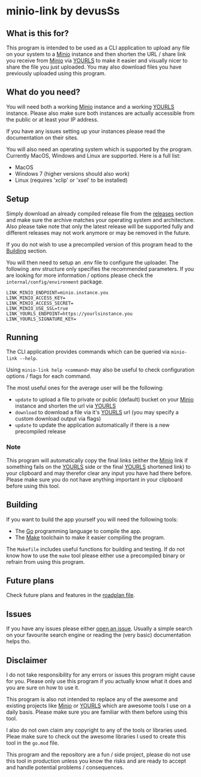 # minio-link by devusSs

## What is this for?

This program is intended to be used as a CLI application to upload any file on your system to a [Minio](https://min.io/) instance and then shorten the URL / share link you receive from [Minio](https://min.io/) via [YOURLS](https://yourls.org/) to make it easier and visually nicer to share the file you just uploaded.
You may also download files you have previously uploaded using this program.

## What do you need?

You will need both a working [Minio](https://min.io/) instance and a working [YOURLS](https://yourls.org/) instance. Please also make sure both instances are actually accessible from the public or at least your IP address.

If you have any issues setting up your instances please read the documentation on their sites.

You will also need an operating system which is supported by the program. Currently MacOS, Windows and Linux are supported. Here is a full list:

- MacOS
- Windows 7 (higher versions should also work)
- Linux (requires 'xclip' or 'xsel' to be installed)

## Setup

Simply download an already compiled release file from the [releases](https://github.com/devusSs/minio-link/releases) section and make sure the archive matches your operating system and architecture. Also please take note that only the latest release will be supported fully and different releases may not work anymore or may be removed in the future.

If you do not wish to use a precompiled version of this program head to the [Building](https://github.com/devusSs/minio-link/blob/main/README.md#Building) section.

You will then need to setup an .env file to configure the uploader.
The following .env structure only specifies the recommended parameters. If you are looking for more information / options please check the `internal/config/environment` package.

```env
LINK_MINIO_ENDPOINT=minio.instance.you
LINK_MINIO_ACCESS_KEY=
LINK_MINIO_ACCESS_SECRET=
LINK_MINIO_USE_SSL=true
LINK_YOURLS_ENDPOINT=https://yourlsinstance.you
LINK_YOURLS_SIGNATURE_KEY=
```

## Running

The CLI application provides commands which can be queried via `minio-link --help`.

Using `minio-link help <command>` may also be useful to check configuration options / flags for each command.

The most useful ones for the average user will be the following:

- `update` to upload a file to private or public (default) bucket on your [Minio](https://min.io/) instance and shorten the url via [YOURLS](https://yourls.org/)
- `download` to download a file via it's [YOURLS](https://yourls.org/) url (you may specify a custom download output via flags)
- `update` to update the application automatically if there is a new precompiled release

### Note

This program will automatically copy the final links (either the [Minio](https://min.io/) link if something fails on the [YOURLS](https://yourls.org/) side or the final [YOURLS](https://yourls.org/) shortened link) to your clipboard and may therefor clear any input you have had there before. Please make sure you do not have anything important in your clipboard before using this tool.

## Building

If you want to build the app yourself you will need the following tools:

- The [Go](https://go.dev) programming language to compile the app.
- The [Make](https://www.gnu.org/software/make/) toolchain to make it easier compiling the program.

The `Makefile` includes useful functions for building and testing. If do not know how to use the `make` tool please either use a precompiled binary or refrain from using this program.

## Future plans

Check future plans and features in the [roadplan file](https://github.com/devusSs/minio-link/blob/main/roadmap.md).

## Issues

If you have any issues please either [open an issue](https://github.com/devusSs/minio-link/issues). Usually a simple search on your favourite search engine or reading the (very basic) documentation helps tho.

## Disclaimer

I do not take responsibility for any errors or issues this program might cause for you. Please only use this program if you actually know what it does and you are sure on how to use it.

This program is also not intended to replace any of the awesome and existing projects like [Minio](https://min.io/) or [YOURLS](https://yourls.org/) which are awesome tools I use on a daily basis. Please make sure you are familiar with them before using this tool.

I also do not own claim any copyright to any of the tools or libraries used. Pleae make sure to check out the awesome libraries I used to create this tool in the `go.mod` file.

This program and the repository are a fun / side project, please do not use this tool in production unless you know the risks and are ready to accept and handle potential problems / consequences.
